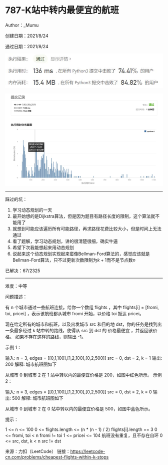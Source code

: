 # 787-K站中转内最便宜的航班

Author：_Mumu

创建日期：2021/8/24

通过日期：2021/8/24

![](./通过截图2.jpg)

![](./通过截图1.jpg)

*****

踩过的坑：

1. 学习动态规划的一天
2. 最开始想的是Dijkstra算法，但是因为题目有路径长度的限制，这个算法就不能用了
3. 就想到可能应该遍历所有可能路径，再求路径花费比较大小，但是时间上无法通过
4. 看了题解，学习动态规划，讲的很清楚很细，确实牛逼
5. 希望下次我能想起来用动态规划
6. 说起来这个动态规划实现起来蛮像Bellman-Ford算法的，感觉应该就是Bellman-Ford算法，只不过更新次数限制为$k+1$而不是节点数$n$

已解决：67/2325

*****

难度：中等

问题描述：

有 n 个城市通过一些航班连接。给你一个数组 flights ，其中 flights[i] = [fromi, toi, pricei] ，表示该航班都从城市 fromi 开始，以价格 toi 抵达 pricei。

现在给定所有的城市和航班，以及出发城市 src 和目的地 dst，你的任务是找到出一条最多经过 k 站中转的路线，使得从 src 到 dst 的 价格最便宜 ，并返回该价格。 如果不存在这样的路线，则输出 -1。

 

示例 1：

输入: 
n = 3, edges = [[0,1,100],[1,2,100],[0,2,500]]
src = 0, dst = 2, k = 1
输出: 200
解释: 
城市航班图如下


从城市 0 到城市 2 在 1 站中转以内的最便宜价格是 200，如图中红色所示。
示例 2：

输入: 
n = 3, edges = [[0,1,100],[1,2,100],[0,2,500]]
src = 0, dst = 2, k = 0
输出: 500
解释: 
城市航班图如下


从城市 0 到城市 2 在 0 站中转以内的最便宜价格是 500，如图中蓝色所示。


提示：

1 <= n <= 100
0 <= flights.length <= (n * (n - 1) / 2)
flights[i].length == 3
0 <= fromi, toi < n
fromi != toi
1 <= pricei <= 104
航班没有重复，且不存在自环
0 <= src, dst, k < n
src != dst

来源：力扣（LeetCode）
链接：https://leetcode-cn.com/problems/cheapest-flights-within-k-stops
